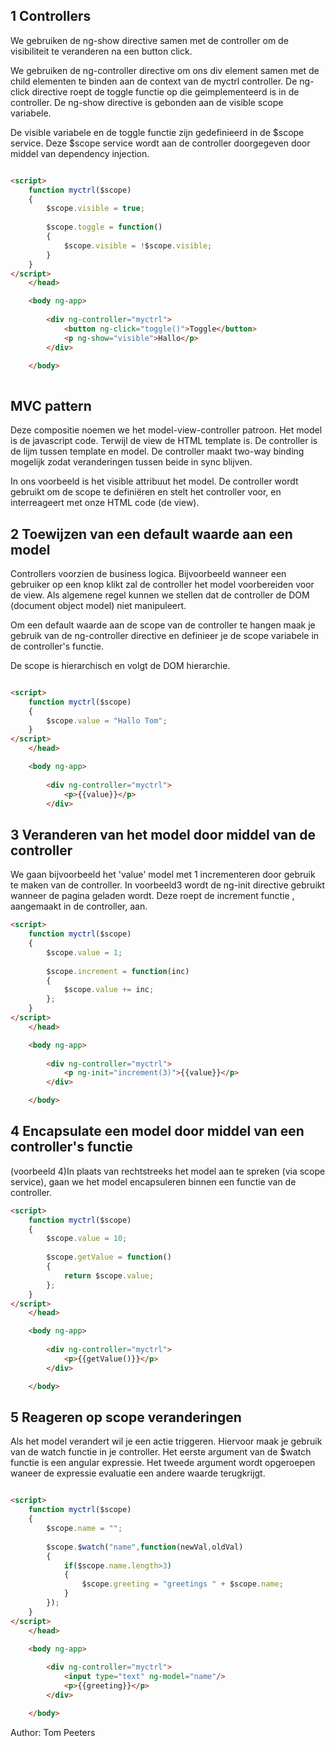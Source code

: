 ## 1 Controllers

We gebruiken de ng-show directive samen met de controller om de visibiliteit te veranderen na een button click.

We gebruiken de ng-controller directive om ons div element samen met de child elementen te binden aan de context van de myctrl controller.
De ng-click directive roept de toggle functie op die geimplementeerd is in de controller. De ng-show directive is gebonden aan de visible scope variabele.

De visible variabele en de toggle functie zijn gedefinieerd in de $scope service. Deze $scope service wordt aan de controller doorgegeven door middel van dependency injection.

```html

<script>
	function myctrl($scope)
	{
		$scope.visible = true;
		
		$scope.toggle = function()
		{
			$scope.visible = !$scope.visible;
		}
	}
</script>
	</head>

	<body ng-app>
		
		<div ng-controller="myctrl">
			<button ng-click="toggle()">Toggle</button>
			<p ng-show="visible">Hallo</p>
		</div>

	</body>
	
```

## MVC pattern
Deze compositie noemen we het model-view-controller patroon. Het model is de javascript code. Terwijl de view de HTML template is. De controller is de lijm tussen template en model.
De controller maakt two-way binding mogelijk zodat veranderingen tussen beide in sync blijven.

In ons voorbeeld is het visible attribuut het model. De controller wordt gebruikt om de scope te definiëren en stelt het controller voor, en interreageert met onze HTML code (de view).




## 2 Toewijzen van een default waarde aan een model

Controllers voorzien de business logica. Bijvoorbeeld wanneer een gebruiker op een knop klikt zal de controller het model voorbereiden voor de view.
Als algemene regel kunnen we stellen dat de controller de DOM (document object model) niet manipuleert.

Om een default waarde aan de scope van de controller te hangen maak je gebruik van de ng-controller directive en definieer je de scope variabele in de controller's functie.

De scope is hierarchisch en volgt de DOM hierarchie.


```html

<script>
	function myctrl($scope)
	{
		$scope.value = "Hallo Tom";
	}
</script>
	</head>

	<body ng-app>
		
		<div ng-controller="myctrl">
			<p>{{value}}</p>
		</div>


```


## 3 Veranderen van het model door middel van de controller

We gaan bijvoorbeeld het 'value' model met 1 incrementeren door gebruik te maken
van de controller.
In voorbeeld3 wordt de ng-init directive gebruikt wanneer de pagina geladen wordt. Deze roept de increment functie , aangemaakt in de controller, aan.

```html
<script>
	function myctrl($scope)
	{
		$scope.value = 1;
		
		$scope.increment = function(inc)
		{
			$scope.value += inc;
		};
	}
</script>
	</head>

	<body ng-app>
		
		<div ng-controller="myctrl">
			<p ng-init="increment(3)">{{value}}</p>
		</div>

	</body>

```
## 4 Encapsulate een model  door middel van een controller's functie

(voorbeeld 4)In plaats van rechtstreeks het model aan te spreken (via scope service), gaan we het model encapsuleren binnen een functie van de controller.


```html
<script>
	function myctrl($scope)
	{
		$scope.value = 10;
		
		$scope.getValue = function()
		{
			return $scope.value;
		};
	}
</script>
	</head>

	<body ng-app>
		
		<div ng-controller="myctrl">
			<p>{{getValue()}}</p>
		</div>

	</body>


```

## 5 Reageren op scope veranderingen

Als het model verandert wil je een actie triggeren. Hiervoor maak je gebruik van de watch functie in je controller.
Het eerste argument van de $watch functie is een angular expressie. Het tweede argument wordt opgeroepen waneer de expressie evaluatie een andere waarde terugkrijgt.

```html

<script>
	function myctrl($scope)
	{
		$scope.name = "";
		
		$scope.$watch("name",function(newVal,oldVal)
		{
			if($scope.name.length>3)
			{
				$scope.greeting = "greetings " + $scope.name;
			}
		});
	}
</script>
	</head>

	<body ng-app>
		
		<div ng-controller="myctrl">
			<input type="text" ng-model="name"/>
			<p>{{greeting}}</p>
		</div>

	</body>

```

Author: Tom Peeters
